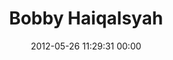 ---
title: "Bobby Haiqalsyah"
date: 2012-05-26 11:29:31 00:00
permalink: /bobsta14
twitter: "Bobsta14"
likes: [58,67,628,159,310,69,366,312,24,358,363,631,632,633,100,70,25,499,629,429,137,131,33,14,583,580,596,50,115,107,306,307,48,651,605,277,653,648,675,701,626,673,43,263,467,545,630,704,254,714,715,730,742,357,771,703,780,779,71,801,803,38,574,723,579,349,593,814,326,820,838,834,832,831,871,870,874,875,881,884,1024,1047,1061,1080,1128,1136,1122,1241,1345,1309,1266,1365,1375,1384,1339,1497,1544,1565,1550,1547,1887,1888,1886]
id: 691
gravatar: "http://www.gravatar.com/avatar/cffa4d9fde2c9512b293e240a1d9d985"
---